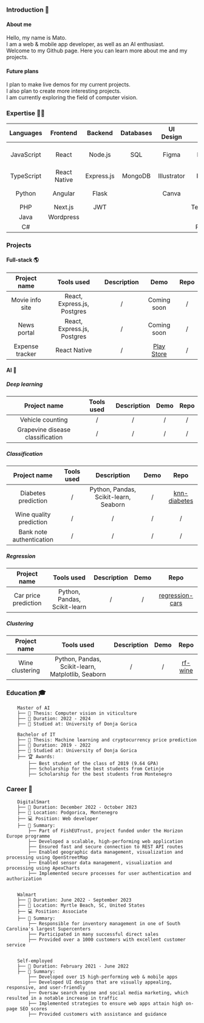 ### Introduction 👋
#### About me
Hello, my name is Mato.<br/>
I am a web & mobile app developer, as well as an AI enthusiast.<br/>
Welcome to my Github page. Here you can learn more about me and my projects.
#### Future plans
I plan to make live demos for my current projects.<br/>I also plan to create more interesting projects.<br/>I am currently exploring the field of computer vision.
### Expertise 👨‍💻
| **Languages** | **Frontend**    | **Backend**     | **Databases** | **UI Design** | **AI**         | **Other Tools**           |
|:-------------:|:---------------:|:---------------:|:-------------:|:-------------:|:--------------:|:---------------------------:|
| JavaScript    | React           | Node.js         | SQL           | Figma         | Numpy          | Version control systems     |
| TypeScript    | React Native    | Express.js      | MongoDB       | Illustrator   | Pandas         | Linux CLI                   |
| Python        | Angular         | Flask           |               | Canva         | Scikit-learn   | Docker                      |
| PHP           | Next.js         | JWT             |               |               | Tensorflow     | npm                         |
| Java          | Wordpress       |                 |               |               | Keras          |                             |
| C#            |                 |                 |               |               | PyTorch        |                             |
### Projects
#### Full-stack 🌎
| **Project name** | **Tools used**    | **Description**     | **Demo** | **Repo** |
|:-------------:|:---------------:|:---------------:|:-------------:|:-------------:|
| Movie info site    | React, Express.js, Postgres           | /         | Coming soon           | /         |
| News portal    | React, Express.js, Postgres    | /      | Coming soon       | /   |
| Expense tracker        | React Native         | /           |        [Play Store](https://play.google.com/store/apps/details?id=com.mato.xo.troskovi)       | /         |
#### AI 🧠
##### Deep learning
| **Project name** | **Tools used**    | **Description**     | **Demo** | **Repo** |
|:-------------:|:---------------:|:---------------:|:-------------:|:-------------:|
| Vehicle counting    | /           | /         | /           | /         |
| Grapevine disease classification    | /    | /      | /       | /   |
##### Classification
| **Project name** | **Tools used**    | **Description**     | **Demo** | **Repo** |
|:-------------:|:---------------:|:---------------:|:-------------:|:-------------:|
| Diabetes prediction    | /           | Python, Pandas, Scikit-learn, Seaborn         | /           | [knn-diabetes](https://github.com/mato-m/knn-diabetes)         |
| Wine quality prediction    | /    | /      | /       | /   |
| Bank note authentication    | /    | /      | /       | /   |
##### Regression
| **Project name** | **Tools used**    | **Description**     | **Demo** | **Repo** |
|:-------------:|:---------------:|:---------------:|:-------------:|:-------------:|
| Car price prediction    | Python, Pandas, Scikit-learn           | /         | /           | [regression-cars](https://github.com/mato-m/regression-cars)         |
##### Clustering
| **Project name** | **Tools used**    | **Description**     | **Demo** | **Repo** |
|:-------------:|:---------------:|:---------------:|:-------------:|:-------------:|
| Wine clustering    | Python, Pandas, Scikit-learn, Matplotlib, Seaborn    | /      | /       | [rf-wine](https://github.com/mato-m/rf-wine)   |
### Education 🎓
        Master of AI
        ├── 📄 Thesis: Computer vision in viticulture
        ├── 📅 Duration: 2022 - 2024
        ├── 🏫 Studied at: University of Donja Gorica
        
        Bachelor of IT
        ├── 📄 Thesis: Machine learning and cryptocurrency price prediction
        ├── 📅 Duration: 2019 - 2022
        ├── 🏫 Studied at: University of Donja Gorica
        ├── 🏆 Awards:
            ├── Best student of the class of 2019 (9.64 GPA)
            ├── Scholarship for the best students from Cetinje
            ├── Scholarship for the best students from Montenegro
### Career 💼
        DigitalSmart
        ├── 📅 Duration: December 2022 - October 2023
        ├── 📍 Location: Podgorica, Montenegro
        ├── 💻 Position: Web developer
        ├── 📝 Summary:
            ├── Part of FishEUTrust, project funded under the Horizon Europe programme
            ├── Developed a scalable, high-performing web application
            ├── Ensured fast and secure connection to REST API routes
            ├── Enabled geographic data management, visualization and processing using OpenStreetMap
            ├── Enabled sensor data management, visualization and processing using ApexCharts
            ├── Implemented secure processes for user authentication and authorization

        
        Walmart
        ├── 📅 Duration: June 2022 - September 2023
        ├── 📍 Location: Myrtle Beach, SC, United States
        ├── 💻 Position: Associate
        ├── 📝 Summary:
            ├── Responsible for inventory management in one of South Carolina's largest Supercenters
            ├── Participated in many successful direct sales
            ├── Provided over a 1000 customers with excellent customer service


        Self-employed
        ├── 📅 Duration: February 2021 - June 2022
        ├── 📝 Summary:
            ├── Developed over 15 high-performing web & mobile apps
            ├── Developed UI designs that are visually appealing, responsive, and user-friendly
            ├── Oversaw search engine and social media marketing, which resulted in a notable increase in traffic
            ├── Implemented strategies to ensure web apps attain high on-page SEO scores
            ├── Provided customers with assistance and guidance
